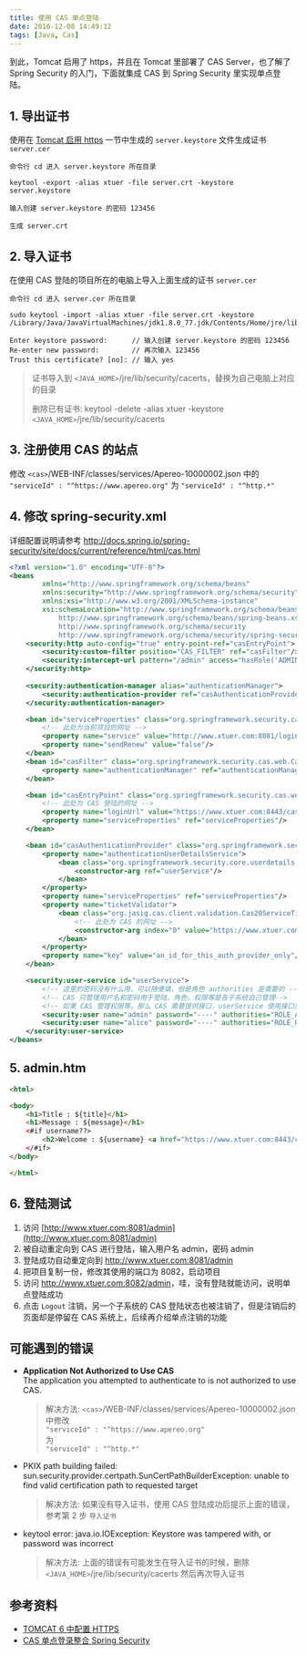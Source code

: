 ```yaml
---
title: 使用 CAS 单点登陆
date: 2016-12-08 14:49:12
tags: [Java, Cas]
---
```


到此，Tomcat 启用了 https，并且在 Tomcat 里部署了 CAS Server，也了解了 Spring Security 的入门，下面就集成 CAS 到 Spring Security 里实现单点登陆。

<!--more-->

## 1. 导出证书

使用在 [Tomcat 启用 https](/java-tomcat-https/) 一节中生成的 `server.keystore` 文件生成证书 `server.cer` 

```
命令行 cd 进入 server.keystore 所在目录

keytool -export -alias xtuer -file server.crt -keystore server.keystore

输入创建 server.keystore 的密码 123456

生成 server.crt
```

## 2. 导入证书

在使用 CAS 登陆的项目所在的电脑上导入上面生成的证书 `server.cer`

```
命令行 cd 进入 server.cer 所在目录

sudo keytool -import -alias xtuer -file server.crt -keystore /Library/Java/JavaVirtualMachines/jdk1.8.0_77.jdk/Contents/Home/jre/lib/security/cacerts

Enter keystore password:      // 输入创建 server.keystore 的密码 123456
Re-enter new password:        // 再次输入 123456
Trust this certificate? [no]: // 输入 yes
```

> 证书导入到 `<JAVA_HOME>`/jre/lib/security/cacerts，替换为自己电脑上对应的目录 
>
> 删除已有证书: keytool -delete -alias xtuer -keystore `<JAVA_HOME>`/jre/lib/security/cacerts

## 3. 注册使用 CAS 的站点

修改 `<cas>`/WEB-INF/classes/services/Apereo-10000002.json 中的 `"serviceId" : "^https://www.apereo.org"` 为 `"serviceId" : "^http.*"`

## 4. 修改 spring-security.xml

详细配置说明请参考 <http://docs.spring.io/spring-security/site/docs/current/reference/html/cas.html>

```xml
<?xml version="1.0" encoding="UTF-8"?>
<beans
        xmlns="http://www.springframework.org/schema/beans"
        xmlns:security="http://www.springframework.org/schema/security"
        xmlns:xsi="http://www.w3.org/2001/XMLSchema-instance"
        xsi:schemaLocation="http://www.springframework.org/schema/beans
            http://www.springframework.org/schema/beans/spring-beans.xsd
            http://www.springframework.org/schema/security
            http://www.springframework.org/schema/security/spring-security.xsd">
    <security:http auto-config="true" entry-point-ref="casEntryPoint">
        <security:custom-filter position="CAS_FILTER" ref="casFilter"/>
        <security:intercept-url pattern="/admin" access="hasRole('ADMIN')"/>
    </security:http>
  
    <security:authentication-manager alias="authenticationManager">
        <security:authentication-provider ref="casAuthenticationProvider"/>
    </security:authentication-manager>

    <bean id="serviceProperties" class="org.springframework.security.cas.ServiceProperties">
        <!-- 此处为当前项目的网址 -->
        <property name="service" value="http://www.xtuer.com:8081/login/cas"/>
        <property name="sendRenew" value="false"/>
    </bean>
    <bean id="casFilter" class="org.springframework.security.cas.web.CasAuthenticationFilter">
        <property name="authenticationManager" ref="authenticationManager"/>
    </bean>

    <bean id="casEntryPoint" class="org.springframework.security.cas.web.CasAuthenticationEntryPoint">
      	<!-- 此处为 CAS 登陆的网址 -->
        <property name="loginUrl" value="https://www.xtuer.com:8443/cas/login"/>
        <property name="serviceProperties" ref="serviceProperties"/>
    </bean>

    <bean id="casAuthenticationProvider" class="org.springframework.security.cas.authentication.CasAuthenticationProvider">
        <property name="authenticationUserDetailsService">
            <bean class="org.springframework.security.core.userdetails.UserDetailsByNameServiceWrapper">
                <constructor-arg ref="userService"/>
            </bean>
        </property>
        <property name="serviceProperties" ref="serviceProperties"/>
        <property name="ticketValidator">
            <bean class="org.jasig.cas.client.validation.Cas20ServiceTicketValidator">
                <!-- 此处为 CAS 的网址 -->
                <constructor-arg index="0" value="https://www.xtuer.com:8443/cas"/>
            </bean>
        </property>
        <property name="key" value="an_id_for_this_auth_provider_only"/>
    </bean>

    <security:user-service id="userService">
        <!-- 这里的密码没有什么用，可以随便填，但是角色 authorities 是需要的 -->
        <!-- CAS 只管理用户名和密码用于登陆，角色，权限等是各子系统自己管理-->
        <!-- 如果 CAS 管理权限等，那么 CAS 需要提供接口，userService 使用接口获取权限 -->
        <security:user name="admin" password="----" authorities="ROLE_ADMIN"/>
        <security:user name="alice" password="----" authorities="ROLE_USER"/>
    </security:user-service>
</beans>
```

## 5. admin.htm

```html
<html>

<body>
    <h1>Title : ${title}</h1>
    <h1>Message : ${message}</h1>
    <#if username??>
        <h2>Welcome : ${username} <a href="https://www.xtuer.com:8443/cas/logout">Logout</a></h2>
    </#if>
</body>

</html>
```

## 6. 登陆测试

1. 访问 [http://www.xtuer.com:8081/admin](http://www.xtuer.com:8081/admin)
2. 被自动重定向到 CAS 进行登陆，输入用户名 admin，密码 admin
3. 登陆成功自动重定向到 <http://www.xtuer.com:8081/admin>
4. 把项目复制一份，修改其使用的端口为 8082，启动项目
5. 访问 <http://www.xtuer.com:8082/admin>，哇，没有登陆就能访问，说明单点登陆成功
6. 点击 `Logout` 注销，另一个子系统的 CAS 登陆状态也被注销了，但是注销后的页面却是停留在 CAS 系统上，后续再介绍单点注销的功能

## 可能遇到的错误

* **Application Not Authorized to Use CAS**  
  The application you attempted to authenticate to is not authorized to use CAS.

  > 解决方法: `<cas>`/WEB-INF/classes/services/Apereo-10000002.json 中修改  
  > `"serviceId" : "^https://www.apereo.org"`   
  > 为  
  > `"serviceId" : "^http.*"`

* PKIX path building failed: sun.security.provider.certpath.SunCertPathBuilderException: unable to find valid certification path to requested target

  > 解决方法: 如果没有导入证书，使用 CAS 登陆成功后提示上面的错误，参考第 2 步 `导入证书`

* keytool error: java.io.IOException: Keystore was tampered with, or password was incorrect

  > 解决方法: 上面的错误有可能发生在导入证书的时候，删除 `<JAVA_HOME>`/jre/lib/security/cacerts 然后再次导入证书

## 参考资料

* [TOMCAT 6 中配置 HTTPS](http://www.cnblogs.com/yuanermen/archive/2011/03/30/2000153.html)
* [CAS 单点登录整合 Spring Security](http://blog.csdn.net/ang_dd/article/details/12686901)